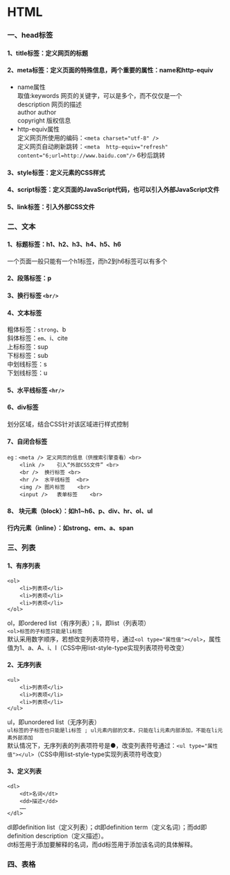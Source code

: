 # HTML
### 一、head标签
#### 1、title标签：定义网页的标题 <br>
#### 2、meta标签：定义页面的特殊信息，两个重要的属性：name和http-equiv 
* name属性 <br>
    取值:keywords	     网页的关键字，可以是多个，而不仅仅是一个 <br>
         description     网页的描述 <br>
         author	     author <br>
         copyright	     版权信息 <br>
* http-equiv属性     
定义网页所使用的编码：`<meta charset="utf-8" />` <br>
定义网页自动刷新跳转：`<meta  http-equiv="refresh" content="6;url=http://www.baidu.com"/>` 6秒后跳转<br>
#### 3、style标签：定义元素的CSS样式 <br>
#### 4、script标签：定义页面的JavaScript代码，也可以引入外部JavaScript文件 <br> 
#### 5、link标签：引入外部CSS文件

### 二、文本
#### 1、标题标签：h1、h2、h3、h4、h5、h6
一个页面一般只能有一个h1标签，而h2到h6标签可以有多个
#### 2、段落标签：p
#### 3、换行标签 `<br/>`
#### 4、文本标签
粗体标签：`strong`、b  <br>
斜体标签：`em`、i、cite  <br>
上标标签：sup  <br>
下标标签：sub  <br>
中划线标签：s   <br>
下划线标签：u     <br>
#### 5、水平线标签 `<hr/>`
#### 6、div标签
划分区域，结合CSS针对该区域进行样式控制
#### 7、自闭合标签
    eg：<meta />	定义网页的信息（供搜索引擎查看）<br>
        <link />	引入“外部CSS文件” <br>
        <br />	换行标签 <br>
        <hr />	水平线标签  <br>
        <img />	图片标签    <br>
        <input />	表单标签    <br>
#### 8、 块元素（block）：如h1~h6、p、div、hr、ol、ul
####     行内元素（inline）：如strong、em、a、span   
### 三、列表
#### 1、有序列表
    <ol>
        <li>列表项</li>
        <li>列表项</li>
        <li>列表项</li>
    </ol>
ol，即ordered list（有序列表）；li，即list（列表项）   
`<ol>标签的子标签只能是li标签`  <br>
默认采用数字顺序，若想改变列表项符号，通过`<ol type="属性值"></ol>`，属性值为1、a、A、i、I（CSS中用list-style-type实现列表项符号改变）
#### 2、无序列表
    <ul>
        <li>列表项</li>
        <li>列表项</li>
        <li>列表项</li>
    </ul>
 ul，即unordered list（无序列表）   
`ul标签的子标签也只能是li标签 ; ul元素内部的文本，只能在li元素内部添加，不能在li元素外部添加 ` <br>
默认情况下，无序列表的列表项符号是●，改变列表符号通过：`<ul type="属性值"></ul>`（CSS中用list-style-type实现列表项符号改变）
#### 3、定义列表
    <dl>
        <dt>名词</dt>
        <dd>描述</dd>
        ……
    </dl>
dl即definition list（定义列表）；dt即definition term（定义名词）；而dd即definition description（定义描述）。  <br>
dt标签用于添加要解释的名词，而dd标签用于添加该名词的具体解释。
### 四、表格
    
    
    
    
    
    
